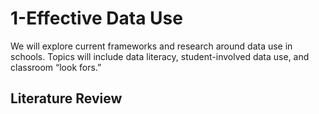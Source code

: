 # 1-Effective Data Use 

We will explore current frameworks and research around data use in schools. Topics will include data literacy, student-involved data use, and classroom “look fors.” 

## Literature Review ##

